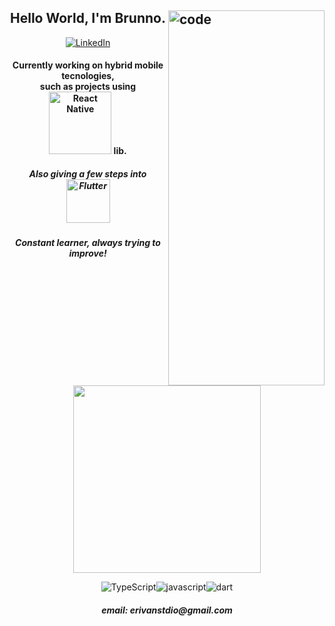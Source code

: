 <h2><img src="https://c.tenor.com/_DOBjnGspYAAAAAC/code-coding.gif" width="250" height="600" title="code" align="right">
  <h2 align="center">Hello World, I'm Brunno.</h2>

  <p align="center">

  <p align="center">
  <a target="_blank" href="https://www.linkedin.com/in/erivanbrunno"><img src="https://img.shields.io/badge/LinkedIn-000?style=for-the-badge&logo=linkedin&logoColor=blue" alt="LinkedIn" /></a>
  </p>

  <h4 align="center">Currently working on hybrid mobile tecnologies,<br />such as projects using <img
      src="https://img.shields.io/badge/React_Native-20232A?style=for-the-badge&logo=react&logoColor=61DAFB" width="100"
      alt="React Native" /> lib.</h4>
  <h5 align="center">Also giving a few steps into <img
      src="https://img.shields.io/badge/Flutter-20232A?style=for-the-badge&logo=flutter&logoColor=lightblue" width="70"
      alt="Flutter" /></h5>
  <h5 align="center">Constant learner, always trying to improve!<br /><br /></h5>

  <p align="center">
    <a href='https://github.com/anuraghazra/github-readme-stats'>
      <img src="https://github-readme-stats.vercel.app/api/top-langs/?username=erivanstdio&layout=compact&theme=gruvbox"
        style="max-width:100%;" width="300"> </a>

  <p align="center">
  <img src="https://img.shields.io/badge/TypeScript-000?&style=for-the-badge&logo=TypeScript&logoColor=blue"
      alt="TypeScript" /><img
      src="https://img.shields.io/badge/JavaScript-000?&style=for-the-badge&logo=JavaScript&logoColor=yellow"
      alt="javascript" /><img src="https://img.shields.io/badge/dart-000?style=for-the-badge&logo=dart&logoColor=cyan"
      alt="dart" />
  </p>
  </p>

  <h5 align="center"> email: erivanstdio@gmail.com<h5>
</h2>
